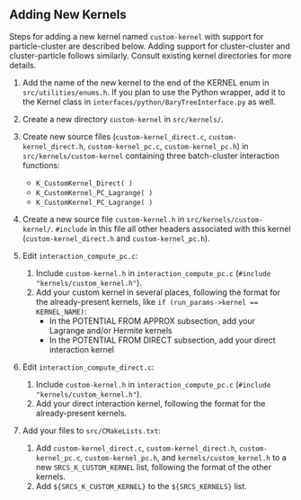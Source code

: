 Adding New Kernels
------------------

Steps for adding a new kernel named `custom-kernel` with support for particle-cluster are described below. Adding support for cluster-cluster and cluster-particle follows similarly. Consult existing kernel directories for more details.

1. Add the name of the new kernel to the end of the KERNEL enum in `src/utilities/enums.h`. If you plan to use the Python wrapper, add it to the Kernel class in `interfaces/python/BaryTreeInterface.py` as well.

2. Create a new directory `custom-kernel` in `src/kernels/`.

3. Create new source files (`custom-kernel_direct.c`, `custom-kernel_direct.h`, `custom-kernel_pc.c`, `custom-kernel_pc.h`) in `src/kernels/custom-kernel` containing three batch-cluster interaction functions: 
	- `K_CustomKernel_Direct( )`
	- `K_CustomKernel_PC_Lagrange( )`
	- `K_CustomKernel_PC_Lagrange( )`
	
4. Create a new source file `custom-kernel.h` in `src/kernels/custom-kernel/`. `#include` in this file all other headers associated with this kernel (`custom-kernel_direct.h` and `custom-kernel_pc.h`).

5. Edit `interaction_compute_pc.c`:
	1. Include `custom-kernel.h` in `interaction_compute_pc.c` (`#include "kernels/custom_kernel.h"`).
	2. Add your custom kernel in several places, following the format for the already-present kernels, like `if (run_params->kernel == KERNEL_NAME)`:
		- In the POTENTIAL FROM APPROX subsection, add your Lagrange and/or Hermite kernels
		- In the POTENTIAL FROM DIRECT subsection, add your direct interaction kernel
			
6. Edit `interaction_compute_direct.c`:
	1. Include `custom-kernel.h` in `interaction_compute_pc.c` (`#include "kernels/custom_kernel.h"`).
	2. Add your direct interaction kernel, following the format for the already-present kernels.	

7. Add your files to `src/CMakeLists.txt`:
	1. Add `custom-kernel_direct.c`, `custom-kernel_direct.h`, `custom-kernel_pc.c`, `custom-kernel_pc.h`, and `kernels/custom_kernel.h` to a new `SRCS_K_CUSTOM_KERNEL` list, following the format of the other kernels.
	2. Add `${SRCS_K_CUSTOM_KERNEL}` to the `${SRCS_KERNELS}` list.
